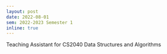 ```yaml
---
layout: post
date: 2022-08-01
sem: 2022-2023 Semester 1
inline: true
---
```


Teaching Assistant for CS2040 Data Structures and Algorithms
